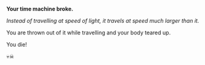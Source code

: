 **Your time machine broke.**

*Instead of travelling at speed of light, it travels at speed much larger than it.*

You are thrown out of it while travelling and your body teared up.

You die!

💀☠
